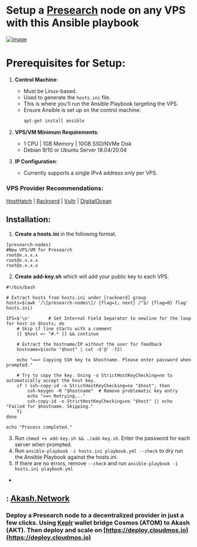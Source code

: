 # Setup a [Presearch](https://presearch.com/signup?rid=4613404) node on any VPS with this Ansible playbook
[![image](https://github.com/88plug/presearch-node-ansible-playbook/assets/19512127/1ff18269-7e08-4135-ad1d-858df85c171f)
](https://presearch.com/signup?rid=4613404) 

# Prerequisites for Setup:

1. **Control Machine**: 
   - Must be Linux-based.
   - Used to generate the `hosts.ini` file.
   - This is where you'll run the Ansible Playbook targeting the VPS.
   - Ensure Ansible is set up on the control machine:
     ```bash
     apt-get install ansible
     ```

2. **VPS/VM Minimum Requirements**:
   - 1 CPU | 1GB Memory | 10GB SSD/NVMe Disk
   - Debian 9/10 or Ubuntu Server 18.04/20.04

3. **IP Configuration**:
   - Currently supports a single IPv4 address only per VPS.

### **VPS Provider Recommendations:**
[HostHatch](https://cloud.hosthatch.com/a/1577) |
[Racknerd](https://my.racknerd.com/aff.php?aff=9475) |
[Vultr](https://www.vultr.com/?ref=7703094) |
[DigitalOcean](https://m.do.co/c/d9874e8ceba7)


## Installation:

1. **Create a hosts.ini** in the following format. 
```
[presearch-nodes]
#New VPS/VM for Presearch
root@x.x.x.x
root@x.x.x.x
root@x.x.x.x
```

2. **Create add-key.sh** which will add your public key to each VPS.
```
#!/bin/bash

# Extract hosts from hosts.ini under [racknerd] group
hosts=$(awk '/\[presearch-nodes\]/ {flag=1; next} /^$/ {flag=0} flag' hosts.ini)

IFS=$'\n'       # Set Internal Field Separator to newline for the loop
for host in $hosts; do
    # Skip if line starts with a comment
    [[ $host =~ ^#.* ]] && continue

    # Extract the hostname/IP without the user for feedback
    hostname=$(echo "$host" | cut -d'@' -f2)

    echo "==> Copying SSH key to $hostname. Please enter password when prompted."
    
    # Try to copy the key. Using -o StrictHostKeyChecking=no to automatically accept the host key.
    if ! ssh-copy-id -o StrictHostKeyChecking=no "$host"; then
        ssh-keygen -R "$hostname"  # Remove problematic key entry
        echo "==> Retrying..."
        ssh-copy-id -o StrictHostKeyChecking=no "$host" || echo "Failed for $hostname. Skipping."
    fi
done

echo "Process completed."
```

3. Run `chmod +x add-key.sh && ./add-key.sh`. Enter the password for each server when prompted.
4. Run `ansible-playbook -i hosts.ini playbook.yml --check` to dry run the Ansible Playbook against the hosts.ini.
5. If there are no errors, remove `--check` and run `ansible-playbook -i hosts.ini playbook.yml`

-
## : [Akash.Network](https://deploy.cloudmos.io/templates/akash-network-awesome-akash-presearch)
### Deploy a Presearch node to a decentralized provider in just a few clicks. Using [Keplr](https://keplr.app) wallet bridge Cosmos (ATOM) to Akash (AKT). Then deploy and scale on [https://deploy.cloudmos.io](https://deploy.cloudmos.io)

